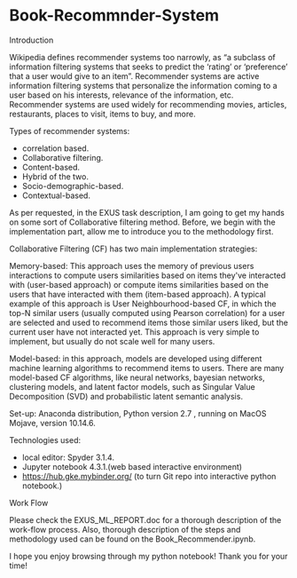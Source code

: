 # Book-Recommnder-System

Introduction 

Wikipedia defines recommender systems too narrowly, as “a subclass of information filtering systems that seeks to predict the ‘rating’ or ‘preference’ that a user would give to an item”. Recommender systems are active information filtering systems that personalize the information coming to a user based on his interests, relevance of the information, etc. Recommender systems are used widely for recommending movies, articles, restaurants, places to visit, items to buy, and more. 

Types of recommender systems:
- correlation based. 
- Collaborative filtering. 
- Content-based.  
- Hybrid of the two. 
- Socio-demographic-based. 
- Contextual-based. 
 
 
As per requested, in the EXUS task description, I am going to get my hands on some sort of Collaborative filtering method. Before, we begin with the implementation part, allow me to introduce you to the methodology first. 

Collaborative Filtering (CF) has two main implementation strategies: 
 
Memory-based: This approach uses the memory of previous users interactions to compute users similarities based on items they've interacted with (user-based approach) or compute items similarities based on the users that have interacted with them (item-based approach). 
A typical example of this approach is User Neighbourhood-based CF, in which the top-N similar users (usually computed using Pearson correlation) for a user are selected and used to recommend items those similar users liked, but the current user have not interacted yet. This approach is very simple to implement, but usually do not scale well for many users.  
 
Model-based: in this approach, models are developed using different machine learning algorithms to recommend items to users. There are many model-based CF algorithms, like neural networks, bayesian networks, clustering models, and latent factor models, such as Singular Value Decomposition (SVD) and probabilistic latent semantic analysis.
 
 
Set-up: Anaconda distribution, Python version 2.7 , running on MacOS Mojave, version 10.14.6.
 
Technologies used: 
   - local editor: Spyder 3.1.4.
   - Jupyter notebook 4.3.1.(web based interactive environment) 
   - https://hub.gke.mybinder.org/ (to turn Git repo into interactive python notebook.)


Work Flow

Please check the EXUS_ML_REPORT.doc for a thorough description of the work-flow process. Also, thorough description of the steps and methodology used can be found on the Book_Recommender.ipynb.

I hope you enjoy browsing through my python notebook! Thank you for your time!
